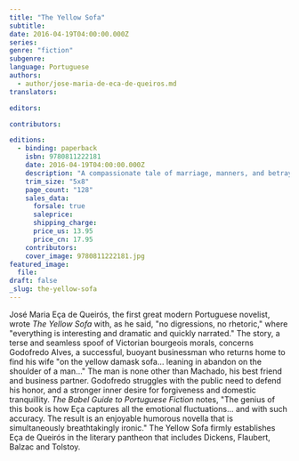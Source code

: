 ```yaml
---
title: "The Yellow Sofa"
subtitle:
date: 2016-04-19T04:00:00.000Z
series:
genre: "fiction"
subgenre:
language: Portuguese
authors:
  - author/jose-maria-de-eca-de-queiros.md
translators:

editors:

contributors:

editions:
  - binding: paperback
    isbn: 9780811222181
    date: 2016-04-19T04:00:00.000Z
    description: "A compassionate tale of marriage, manners, and betrayal, from the Portuguese master "
    trim_size: "5x8"
    page_count: "128"
    sales_data:
      forsale: true
      saleprice:
      shipping_charge:
      price_us: 13.95
      price_cn: 17.95
    contributors:
    cover_image: 9780811222181.jpg
featured_image:
  file:
draft: false
_slug: the-yellow-sofa
---
```


José Maria Eça de Queirós, the first great modern Portuguese novelist, wrote _The Yellow Sofa_ with, as he said, "no digressions, no rhetoric," where "everything is interesting and dramatic and quickly narrated." The story, a terse and seamless spoof of Victorian bourgeois morals, concerns Godofredo Alves, a successful, buoyant businessman who returns home to find his wife "on the yellow damask sofa... leaning in abandon on the shoulder of a man..." The man is none other than Machado, his best friend and business partner. Godofredo struggles with the public need to defend his honor, and a stronger inner desire for forgiveness and domestic tranquillity. _The Babel Guide to Portuguese Fiction_ notes, "The genius of this book is how Eça captures all the emotional fluctuations... and with such accuracy. The result is an enjoyable humorous novella that is simultaneously breathtakingly ironic." The Yellow Sofa firmly establishes Eça de Queirós in the literary pantheon that includes Dickens, Flaubert, Balzac and Tolstoy.
